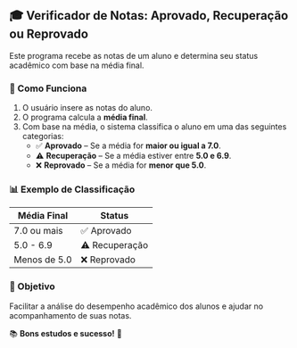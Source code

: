 ## 🎓 Verificador de Notas: Aprovado, Recuperação ou Reprovado  

Este programa recebe as notas de um aluno e determina seu status acadêmico com base na média final.  

### 📌 Como Funciona  
1. O usuário insere as notas do aluno.  
2. O programa calcula a **média final**.  
3. Com base na média, o sistema classifica o aluno em uma das seguintes categorias:  
   - ✅ **Aprovado** – Se a média for **maior ou igual a 7.0**.  
   - ⚠️ **Recuperação** – Se a média estiver entre **5.0 e 6.9**.  
   - ❌ **Reprovado** – Se a média for **menor que 5.0**.  

### 📊 Exemplo de Classificação  
| Média Final | Status       |
|-------------|-------------|
| 7.0 ou mais | ✅ Aprovado |
| 5.0 - 6.9   | ⚠️ Recuperação |
| Menos de 5.0 | ❌ Reprovado |

### 🎯 Objetivo  
Facilitar a análise do desempenho acadêmico dos alunos e ajudar no acompanhamento de suas notas.  

📚 **Bons estudos e sucesso!** 🚀  

